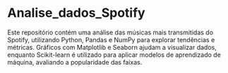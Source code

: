 # Analise_dados_Spotify
Este repositório contém uma análise das músicas mais transmitidas do Spotify, utilizando Python, Pandas e NumPy para explorar tendências e métricas. Gráficos com Matplotlib e Seaborn ajudam a visualizar dados, enquanto Scikit-learn é utilizado para aplicar modelos de aprendizado de máquina, avaliando a popularidade das faixas.
